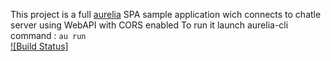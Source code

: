 This project is a full [aurelia](http://aurelia.io) SPA sample application wich connects to chatle server using WebAPI with CORS enabled
To run it launch aurelia-cli command : `au run`  
[![Build Status]](https://travis-ci.org/aguacongas/chatle.aurelia.svg?branch=develop)